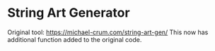 # String Art Generator

Original tool: https://michael-crum.com/string-art-gen/
This now has additional function added to the original code. 
